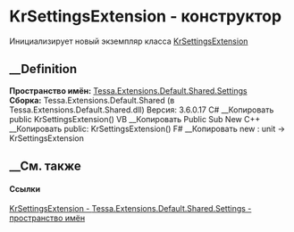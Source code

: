 # KrSettingsExtension - конструктор
Инициализирует новый экземпляр класса
[KrSettingsExtension](T_Tessa_Extensions_Default_Shared_Settings_KrSettingsExtension.htm)
##  __Definition
 **Пространство имён:**
[Tessa.Extensions.Default.Shared.Settings](N_Tessa_Extensions_Default_Shared_Settings.htm)  
 **Сборка:** Tessa.Extensions.Default.Shared (в
Tessa.Extensions.Default.Shared.dll) Версия: 3.6.0.17
C# __Копировать
     public KrSettingsExtension()
VB __Копировать
     Public Sub New
C++ __Копировать
     public:
    KrSettingsExtension()
F# __Копировать
     new : unit -> KrSettingsExtension
##  __См. также
#### Ссылки
[KrSettingsExtension -
](T_Tessa_Extensions_Default_Shared_Settings_KrSettingsExtension.htm)
[Tessa.Extensions.Default.Shared.Settings - пространство
имён](N_Tessa_Extensions_Default_Shared_Settings.htm)
